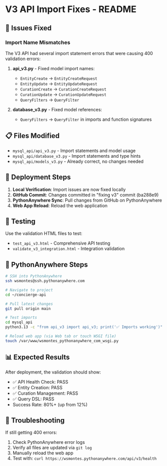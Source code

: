 # V3 API Import Fixes - README

## 🐛 Issues Fixed

### Import Name Mismatches
The V3 API had several import statement errors that were causing 400 validation errors:

1. **api_v3.py** - Fixed model import names:
   - `EntityCreate` → `EntityCreateRequest`
   - `EntityUpdate` → `EntityUpdateRequest` 
   - `CurationCreate` → `CurationCreateRequest`
   - `CurationUpdate` → `CurationUpdateRequest`
   - `QueryFilters` → `QueryFilter`

2. **database_v3.py** - Fixed model references:
   - `QueryFilters` → `QueryFilter` in imports and function signatures

## 📋 Files Modified

- `mysql_api/api_v3.py` - Import statements and model usage
- `mysql_api/database_v3.py` - Import statements and type hints
- `mysql_api/models_v3.py` - Already correct, no changes needed

## 🚀 Deployment Steps

1. **Local Verification**: Import issues are now fixed locally
2. **GitHub Commit**: Changes committed in "fixing v3" commit (ba288e9)
3. **PythonAnywhere Sync**: Pull changes from GitHub on PythonAnywhere
4. **Web App Reload**: Reload the web application

## 🧪 Testing

Use the validation HTML files to test:
- `test_api_v3.html` - Comprehensive API testing
- `validate_v3_integration.html` - Integration validation

## 🔧 PythonAnywhere Steps

```bash
# SSH into PythonAnywhere
ssh wsmontes@ssh.pythonanywhere.com

# Navigate to project
cd ~/concierge-api

# Pull latest changes
git pull origin main

# Test imports
cd mysql_api
python3.13 -c "from api_v3 import api_v3; print('✅ Imports working')"

# Reload web app (via Web tab or touch WSGI file)
touch /var/www/wsmontes_pythonanywhere_com_wsgi.py
```

## 📊 Expected Results

After deployment, the validation should show:
- ✅ API Health Check: PASS
- ✅ Entity Creation: PASS  
- ✅ Curation Management: PASS
- ✅ Query DSL: PASS
- Success Rate: 80%+ (up from 12%)

## 🐛 Troubleshooting

If still getting 400 errors:
1. Check PythonAnywhere error logs
2. Verify all files are updated via `git log`
3. Manually reload the web app
4. Test with: `curl https://wsmontes.pythonanywhere.com/api/v3/health`